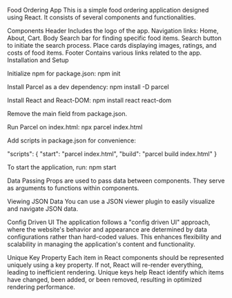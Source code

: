 Food Ordering App
This is a simple food ordering application designed using React. It consists of several components and functionalities.

Components
Header
Includes the logo of the app.
Navigation links: Home, About, Cart.
Body
Search bar for finding specific food items.
Search button to initiate the search process.
Place cards displaying images, ratings, and costs of food items.
Footer
Contains various links related to the app.
Installation and Setup

Initialize npm for package.json:
npm init

Install Parcel as a dev dependency:
npm install -D parcel

Install React and React-DOM:
npm install react react-dom

Remove the main field from package.json.

Run Parcel on index.html:
npx parcel index.html

Add scripts in package.json for convenience:

"scripts": {
"start": "parcel index.html",
"build": "parcel build index.html"
}

To start the application, run:
npm start

Data Passing
Props are used to pass data between components. They serve as arguments to functions within components.

Viewing JSON Data
You can use a JSON viewer plugin to easily visualize and navigate JSON data.

Config Driven UI
The application follows a "config driven UI" approach, where the website's behavior and appearance are determined by data configurations rather than hard-coded values. This enhances flexibility and scalability in managing the application's content and functionality.

Unique Key Property
Each item in React components should be represented uniquely using a key property. If not, React will re-render everything, leading to inefficient rendering. Unique keys help React identify which items have changed, been added, or been removed, resulting in optimized rendering performance.
